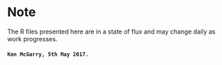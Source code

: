 # Note
The R files presented here are in a state of flux and may change daily as work progresses.

#### `Ken McGarry, 5th May 2017.`


